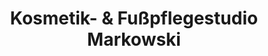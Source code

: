 ---
title: "Kosmetik- & Fußpflegestudio Markowski"
url: /starkenberg/kosmetik-und-fusspflegestudio-markowski/
shop: Kosmetik
---
